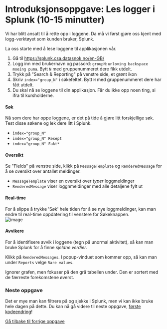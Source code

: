 # Introduksjonsoppgave: Les logger i Splunk (10-15 minutter)

Vi har blitt ansatt til å rette opp i loggene. Da må vi først gjøre oss kjent med 
logg-verktøyet som kunden bruker, Splunk.

La oss starte med å lese loggene til applikasjonen vår. 

1. Gå til https://splunk.csa.datasnok.no/en-GB/
2. Logg inn med brukernavn og passord: `groupN:unloving backspace mooing puma`. Bytt `N` med gruppenummeret dere fikk utdelt.
3. Trykk på "Search & Reporting" på venstre side, et grønt ikon
4. Skriv `index="group_N"` i søkefeltet. Bytt `N` med gruppenummeret dere har fått utdelt.
5. Du skal nå se loggene til din applikasjon. Får du ikke opp noen ting, si ifra til kursholderne. 

#### Søk
Nå som dere har oppe loggene, er det på tide å gjøre litt forskjellige søk. 
Test disse søkene og lek dere litt i Splunk.

* `index="group_N" `
* `index="group_N" Resept`
* `index="group_N" Fakt*`

#### Oversikt
Se "Fields" på venstre side, klikk på `MessageTemplate` og `RenderedMessage` for å se oversikt over antallet meldinger.
* `MessageTemplate` viser en oversikt over *typer* loggmeldinger 
* `RenderedMessage` viser loggnmeldinger med alle detaljene fylt ut

#### Real-time
For å slippe å trykke 'Søk' hele tiden for å se nye loggmeldinger, kan man endre til real-time oppdatering til venstere for Søkeknappen.  \
![image](https://user-images.githubusercontent.com/4437745/230628582-4c503ee0-f3df-4ca0-b5e3-8ffe92484ba3.png)

#### Avvikere
For å identifisere avvik i loggene (tegn på unormal aktivitet), så kan man bruke Splunk for å finne *sjeldne verdier*.

Klikk på `RenderedMessages`.  I popup-vinduet som kommer opp, så kan man under `Reports` velge `Rare values`.

Ignorer grafen, men fokuser på den grå tabellen under. Den er sortert med de færreste forekomstene øverst. 


### Neste oppgave
Det er mye man kan filtrere på og sjekke i Splunk, men vi kan ikke bruke hele dagen på dette. Du kan nå gå videre til neste oppgave, [første kodeendring](./3_ping.md)!

[Gå tilbake til forrige oppgave](./1_swagger.md)
